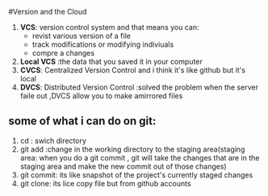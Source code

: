 #Version and the Cloud
1. **VCS**: version control system and that means you can:
   - revist various version of a file
   - track modifications or modifying indiviuals
   - compre a changes
1. **Local VCS** :the data that you saved it in your computer
1. **CVCS**: Centralized Version Control and i think it's like github but it's local
1. **DVCS**: Distributed Version Control :solved the problem when the server faile out ,DVCS allow you to make amirrored files 
## some of what i can do on git:
1. cd : swich directory
1. git add :change in the working directory to the staging area(staging area: when you do a git commit , git will take the changes 
that are in the staging area and make the new commit out of those changes)
1. git commit: its like snapshot of the project's currently staged changes
1. git clone: its lice copy file but from github accounts
